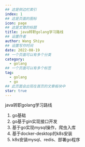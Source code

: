 ```yaml
---
## 这是侧边栏索引
index: 1
## 这是页面的图标
icon: page
## 这是文章的标题
title: java转职golang学习路线
## 设置作者
author: Wang Shiyu
## 设置写作时间
date: 2022-08-19
## 一个页面可以有多个分类
category:
  - golang
## 一个页面可以有多个标签
tag:
  - golang
  - go
## 此页面会出现在首页的文章板块中
star: true
---
```


java转职golang学习路线


<!-- more -->

1. go基础
2. go基于gin实现接口开发
3. 基于go实现mysql操作，爬虫入库
4. 基于docker-desktop的k8s安装
5. k8s安装mysql、redis、部署go程序



